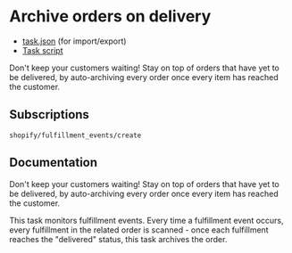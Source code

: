 # Archive orders on delivery

* [task.json](../../tasks/archive-orders-on-delivery.json) (for import/export)
* [Task script](./script.liquid)

Don't keep your customers waiting! Stay on top of orders that have yet to be delivered, by auto-archiving every order once every item has reached the customer.

## Subscriptions

```liquid
shopify/fulfillment_events/create
```

## Documentation

Don't keep your customers waiting! Stay on top of orders that have yet to be delivered, by auto-archiving every order once every item has reached the customer.

This task monitors fulfillment events. Every time a fulfillment event occurs, every fulfillment in the related order is scanned - once each fulfillment reaches the "delivered" status, this task archives the order.

